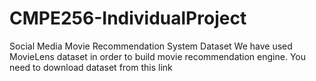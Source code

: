 # CMPE256-IndividualProject
Social Media Movie Recommendation System
Dataset
We have used MovieLens dataset in order to build movie recommendation engine.
You need to download dataset from this link
